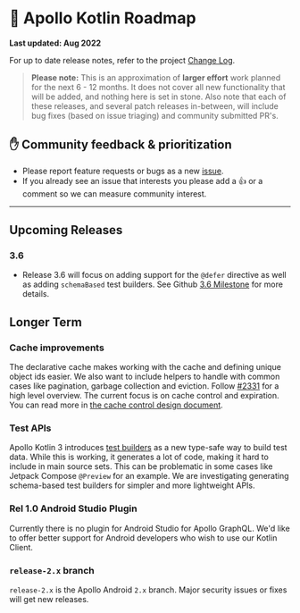# 🔮 Apollo Kotlin Roadmap

**Last updated: Aug 2022**

For up to date release notes, refer to the project [Change Log](https://github.com/apollographql/apollo-kotlin/blob/main/CHANGELOG.md).

> **Please note:** This is an approximation of **larger effort** work planned for the next 6 - 12 months. It does not cover all new functionality that will be added, and nothing here is set in stone. Also note that each of these releases, and several patch releases in-between, will include bug fixes (based on issue triaging) and community submitted PR's.

## ✋ Community feedback & prioritization

- Please report feature requests or bugs as a new [issue](https://github.com/apollographql/apollo-kotlin/issues/new/choose).
- If you already see an issue that interests you please add a 👍 or a comment so we can measure community interest.

---

## Upcoming Releases

### 3.6

- Release 3.6 will focus on adding support for the `@defer` directive as well as adding `schemaBased` test builders. See Github [3.6 Milestone](https://github.com/apollographql/apollo-kotlin/milestone/23) for more details.

## Longer Term

### Cache improvements

The declarative cache makes working with the cache and defining unique object ids easier. We also want to include helpers to handle with common cases like pagination, garbage collection and eviction. Follow [#2331](https://github.com/apollographql/apollo-kotlin/issues/2331) for a high level overview. The current focus is on cache control and expiration. You can read more in [the cache control design document](https://github.com/apollographql/apollo-kotlin/pull/4009).

### Test APIs

Apollo Kotlin 3 introduces [test builders](https://www.apollographql.com/docs/kotlin/testing/test-builders/) as a new type-safe way to build test data. While this is working, it generates a lot of code, making it hard to include in main source sets. This can be problematic in some cases like Jetpack Compose `@Preview` for an example. We are investigating generating schema-based test builders for simpler and more lightweight APIs.

### Rel 1.0 Android Studio Plugin

Currently there is no plugin for Android Studio for Apollo GraphQL. We'd like to offer better support for Android developers who wish to use our Kotlin Client.

### `release-2.x` branch

`release-2.x` is the Apollo Android `2.x` branch. Major security issues or fixes will get new releases.
